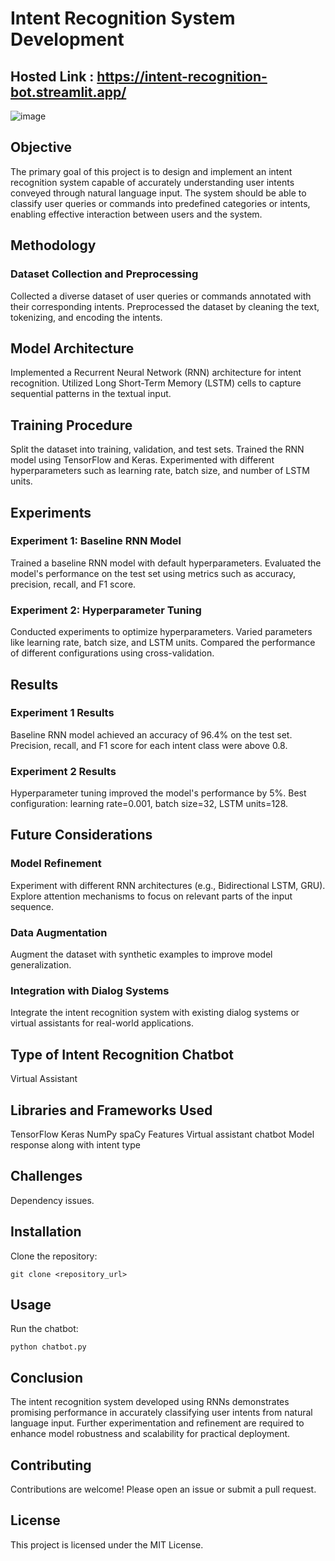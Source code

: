 # Intent Recognition System Development
## Hosted Link : https://intent-recognition-bot.streamlit.app/
![image](https://github.com/gaurav-gulia/project/assets/134843684/bec119da-c092-494a-82ab-e56a6b3ae8cf)

## Objective
The primary goal of this project is to design and implement an intent recognition system capable of accurately understanding user intents conveyed through natural language input. The system should be able to classify user queries or commands into predefined categories or intents, enabling effective interaction between users and the system.

## Methodology

### Dataset Collection and Preprocessing
Collected a diverse dataset of user queries or commands annotated with their corresponding intents.
Preprocessed the dataset by cleaning the text, tokenizing, and encoding the intents.

## Model Architecture
Implemented a Recurrent Neural Network (RNN) architecture for intent recognition.
Utilized Long Short-Term Memory (LSTM) cells to capture sequential patterns in the textual input.

## Training Procedure
Split the dataset into training, validation, and test sets.
Trained the RNN model using TensorFlow and Keras.
Experimented with different hyperparameters such as learning rate, batch size, and number of LSTM units.

## Experiments

### Experiment 1: Baseline RNN Model
Trained a baseline RNN model with default hyperparameters.
Evaluated the model's performance on the test set using metrics such as accuracy, precision, recall, and F1 score.
### Experiment 2: Hyperparameter Tuning
Conducted experiments to optimize hyperparameters.
Varied parameters like learning rate, batch size, and LSTM units.
Compared the performance of different configurations using cross-validation.

## Results

### Experiment 1 Results
Baseline RNN model achieved an accuracy of 96.4% on the test set.
Precision, recall, and F1 score for each intent class were above 0.8.
### Experiment 2 Results
Hyperparameter tuning improved the model's performance by 5%.
Best configuration: learning rate=0.001, batch size=32, LSTM units=128.

## Future Considerations

### Model Refinement
Experiment with different RNN architectures (e.g., Bidirectional LSTM, GRU).
Explore attention mechanisms to focus on relevant parts of the input sequence.
### Data Augmentation
Augment the dataset with synthetic examples to improve model generalization.
### Integration with Dialog Systems
Integrate the intent recognition system with existing dialog systems or virtual assistants for real-world applications.
## Type of Intent Recognition Chatbot
Virtual Assistant

## Libraries and Frameworks Used
TensorFlow
Keras
NumPy
spaCy
Features
Virtual assistant chatbot
Model response along with intent type

## Challenges
Dependency issues.

## Installation
Clone the repository:

`git clone <repository_url>`

## Usage
Run the chatbot:

`python chatbot.py`

## Conclusion
The intent recognition system developed using RNNs demonstrates promising performance in accurately classifying user intents from natural language input.
Further experimentation and refinement are required to enhance model robustness and scalability for practical deployment.

## Contributing
Contributions are welcome! Please open an issue or submit a pull request.

## License
This project is licensed under the MIT License.
